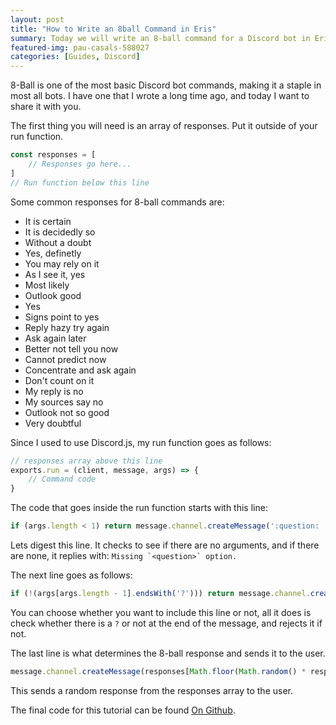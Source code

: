 ```yaml
---
layout: post
title: "How to Write an 8ball Command in Eris"
summary: Today we will write an 8-ball command for a Discord bot in Eris.
featured-img: pau-casals-588027
categories: [Guides, Discord]
---
```


8-Ball is one of the most basic Discord bot commands, making it a staple in most all bots. I have one that I wrote a long time ago, and today I want to share it with you.

The first thing you will need is an array of responses. Put it outside of your run function.
```js
const responses = [
    // Responses go here...
]
// Run function below this line
```

Some common responses for 8-ball commands are:

- It is certain
- It is decidedly so
- Without a doubt
- Yes, definetly
- You may rely on it
- As I see it, yes
- Most likely
- Outlook good
- Yes
- Signs point to yes
- Reply hazy try again
- Ask again later
- Better not tell you now
- Cannot predict now
- Concentrate and ask again
- Don't count on it
- My reply is no
- My sources say no
- Outlook not so good
- Very doubtful

Since I used to use Discord.js, my run function goes as follows:

```js
// responses array above this line
exports.run = (client, message, args) => {
    // Command code
}
```

The code that goes inside the run function starts with this line:

```js
if (args.length < 1) return message.channel.createMessage(':question: │ Missing `&lt;question&gt;` option.')
```

Lets digest this line. It checks to see if there are no arguments, and if there are none, it replies with: ``Missing `<question>` option.``

The next line goes as follows:
```js
if (!(args[args.length - 1].endsWith('?'))) return message.channel.createMessage('Missing a `?`.')
```

You can choose whether you want to include this line or not, all it does is check whether there is a `?` or not at the end of the message, and rejects it if not.

The last line is what determines the 8-ball response and sends it to the user.
```js
message.channel.createMessage(responses[Math.floor(Math.random() * responses.length)])
```

This sends a random response from the responses array to the user.

The final code for this tutorial can be found [On Github](https://gist.github.com/RailRunner16/fe254169d826a2ccebeabba1924acb56).